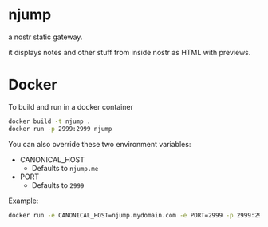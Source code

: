 njump
=====

a nostr static gateway.

it displays notes and other stuff from inside nostr as HTML with previews.


Docker
=====
To build and run in a docker container
```bash
docker build -t njump .
docker run -p 2999:2999 njump
```

You can also override these two environment variables:
- CANONICAL_HOST
    - Defaults to `njump.me`
- PORT
    - Defaults to `2999`

Example:
```bash
docker run -e CANONICAL_HOST=njump.mydomain.com -e PORT=2999 -p 2999:2999 njump
```

